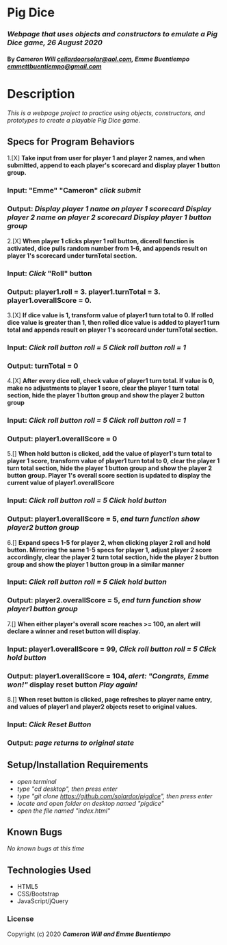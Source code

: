 # Pig Dice

### _Webpage that uses objects and constructors to emulate a Pig Dice game, 26 August 2020_

#### By _**Cameron Will <cellardoorsolar@aol.com>, Emme Buentiempo <emmettbuentiempo@gmail.com>**_

# Description

_This is a webpage project to practice using objects, constructors, and prototypes to create a playable Pig Dice game._

## Specs for Program Behaviors
1.[X] **Take input from user for player 1 and player 2 names, and when submitted, append to each player's scorecard and display player 1 button group.**
### Input: "Emme" "Cameron" *click submit*
### Output: *Display player 1 name on player 1 scorecard* *Display player 2 name on player 2 scorecard* *Display player 1 button group*

2.[X] **When player 1 clicks player 1 roll button, diceroll function is activated, dice pulls random number from 1-6, and appends result on player 1's scorecard under turnTotal section.**
### Input: *Click* "Roll" button
### Output: player1.roll = 3. player1.turnTotal = 3. player1.overallScore = 0.

3.[X] **If dice value is 1, transform value of player1 turn total to 0. If rolled dice value is greater than 1, then rolled dice value is added to player1 turn total and appends result on player 1's scorecard under turnTotal section.**
### Input: *Click roll button* *roll = 5* *Click roll button* *roll = 1*
### Output: turnTotal = 0

4.[X] **After every dice roll, check value of player1 turn total. If value is 0, make no adjustments to player 1 score, clear the player 1 turn total section, hide the player 1 button group and show the player 2 button group**
### Input: *Click roll button* *roll = 5* *Click roll button* *roll = 1*
### Output: player1.overallScore = 0

5.[] **When hold button is clicked, add the value of player1's turn total to player 1 score, transform value of player1 turn total to 0, clear the player 1 turn total section, hide the player 1 button group and show the player 2 button group. Player 1's overall score section is updated to display the current value of player1.overallScore**
### Input: *Click roll button* *roll = 5* *Click hold button*
### Output: player1.overallScore = 5, *end turn function* *show player2 button group*

6.[] **Expand specs 1-5 for player 2, when clicking player 2 roll and hold button. Mirroring the same 1-5 specs for player 1, adjust player 2 score accordingly, clear the player 2 turn total section, hide the player 2 button group and show the player 1 button group in a similar manner**
### Input: *Click roll button* *roll = 5* *Click hold button*
### Output: player2.overallScore = 5, *end turn function* *show player1 button group*

7.[] **When either player's overall score reaches >= 100, an alert will declare a winner and reset button will display.**
### Input: player1.overallScore = 99, *Click roll button* *roll = 5* *Click hold button*
### Output: player1.overallScore = 104, *alert: "Congrats, Emme won!"* display reset button *Play again!*

8.[] **When reset button is clicked, page refreshes to player name entry, and values of player1 and player2 objects reset to original values.**
### Input: *Click Reset Button*
### Output: *page returns to original state*


## Setup/Installation Requirements

* _open terminal_
* _type "cd desktop", then press enter_
* _type "git clone https://github.com/solardor/pigdice", then press enter_
* _locate and open folder on desktop named "pigdice"_
* _open the file named "index.html"_

## Known Bugs

_No known bugs at this time_

## Technologies Used

* HTML5
* CSS/Bootstrap
* JavaScript/jQuery

### License

Copyright (c) 2020 **_Cameron Will and Emme Buentiempo_**

